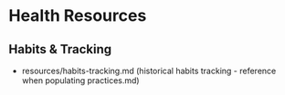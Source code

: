 # Health Resources

## Habits & Tracking
- resources/habits-tracking.md (historical habits tracking - reference when populating practices.md)
